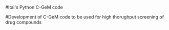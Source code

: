 #Itai's Python C-GeM code

#Development of C-GeM code to be used for high thorughput screening of drug compounds 
